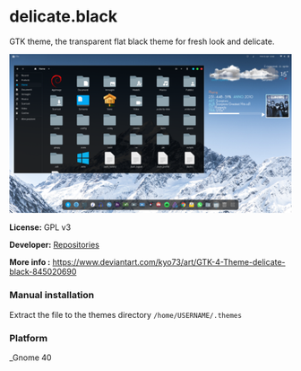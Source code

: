 # delicate.black

GTK theme, the transparent flat black theme for fresh look and delicate.

![delicate.black](wallpaper-black.png)

**License:** GPL v3

**Developer:** [Repositories](https://github.com/kyokusa)

**More info :** https://www.deviantart.com/kyo73/art/GTK-4-Theme-delicate-black-845020690

### Manual installation

Extract the file to the themes directory `/home/USERNAME/.themes`

### Platform

_Gnome 40
